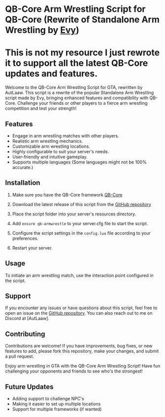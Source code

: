 # QB-Core Arm Wrestling Script for QB-Core (Rewrite of Standalone Arm Wrestling by [Evy](https://forum.cfx.re/t/release-standalone-arm-wrestling/2607772))
# This is not my resource I just rewrote it to support all the latest QB-Core updates and features.

Welcome to the QB-Core Arm Wrestling Script for GTA, rewritten by AutLaaw. This script is a rewrite of the popular Standalone Arm Wrestling script made by Evy, bringing enhanced features and compatibility with QB-Core. Challenge your friends or other players to a fierce arm wrestling competition and test your strength!

## Features

- Engage in arm wrestling matches with other players.
- Realistic arm wrestling mechanics.
- Customizable arm wrestling locations.
- Highly configurable to suit your server's needs.
- User-friendly and intuitive gameplay.
- Supports multiple languages (Some languages might not be 100% accurate.)

## Installation

1. Make sure you have the QB-Core framework [QB-Core](https://github.com/qbcore-framework/qb-core)

2. Download the latest release of this script from the [GitHub repository](https://github.com/AutLaaw/qb-armwrestle)

3. Place the script folder into your server's resources directory.

4. Add `ensure qb-armwrestle` to your server.cfg file to start the script.

5. Configure the script settings in the `config.lua` file according to your preferences.

6. Restart your server.

## Usage

To initiate an arm wrestling match, use the interaction point configured in the script.

## Support

If you encounter any issues or have questions about this script, feel free to open an issue on the [GitHub repository](https://github.com/AutLaaw/qb-armwrestle). You can also reach out to me on Discord at [AutLaaw].

## Contributing

Contributions are welcome! If you have improvements, bug fixes, or new features to add, please fork this repository, make your changes, and submit a pull request.

Enjoy arm wrestling in GTA with the QB-Core Arm Wrestling Script! Have fun challenging your opponents and friends to see who's the strongest!

## Future Updates
- Adding support to challenge NPC's
- Making it easier to set up multiple locations
- Support for multiple frameworks (if wanted)
